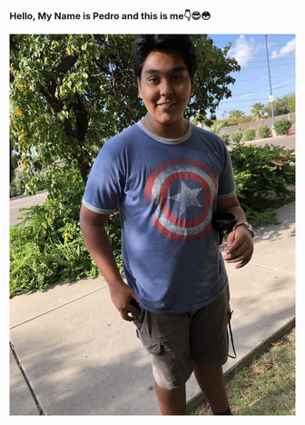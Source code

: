 ### Hello,  My Name is Pedro and this is me:point_down::sunglasses::flushed:
![](Snapchat-536509416.jpg)
